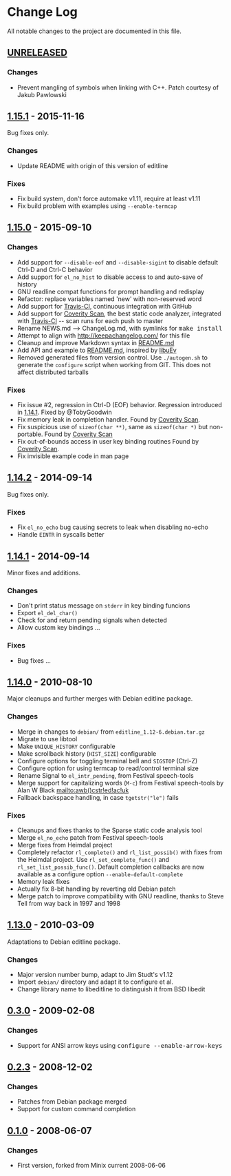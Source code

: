 Change Log
==========

All notable changes to the project are documented in this file.


[UNRELEASED][]
--------------

### Changes
- Prevent mangling of symbols when linking with C++.  Patch courtesy of
  Jakub Pawlowski


[1.15.1][] - 2015-11-16
-----------------------

Bug fixes only.

### Changes
- Update README with origin of this version of editline

### Fixes
- Fix build system, don't force automake v1.11, require at least v1.11
- Fix build problem with examples using `--enable-termcap`


[1.15.0][] - 2015-09-10
-----------------------

### Changes
- Add support for `--disable-eof` and `--disable-sigint` to disable
  default Ctrl-D and Ctrl-C behavior
- Add support for `el_no_hist` to disable access to and auto-save of history
- GNU readline compat functions for prompt handling and redisplay
- Refactor: replace variables named 'new' with non-reserved word
- Add support for [Travis-CI][], continuous integration with GitHub
- Add support for [Coverity Scan][], the best static code analyzer,
  integrated with [Travis-CI][] -- scan runs for each push to master
- Rename NEWS.md --> ChangeLog.md, with symlinks for <kbd>make install</kbd>
- Attempt to align with http://keepachangelog.com/ for this file
- Cleanup and improve Markdown syntax in [README.md][]
- Add API and example to [README.md][], inspired by [libuEv][]
- Removed generated files from version control.  Use `./autogen.sh`
  to generate the `configure` script when working from GIT.  This
  does not affect distributed tarballs

### Fixes
- Fix issue #2, regression in Ctrl-D (EOF) behavior.  Regression
  introduced in [1.14.1][].  Fixed by @TobyGoodwin
- Fix memory leak in completion handler.  Found by [Coverity Scan][].
- Fix suspicious use of `sizeof(char **)`, same as `sizeof(char *)` but
  non-portable.  Found by [Coverity Scan][]
- Fix out-of-bounds access in user key binding routines
  Found by [Coverity Scan][].
- Fix invisible example code in man page


[1.14.2][] - 2014-09-14
-----------------------

Bug fixes only.

### Fixes
  - Fix `el_no_echo` bug causing secrets to leak when disabling no-echo
  - Handle `EINTR` in syscalls better


[1.14.1][] - 2014-09-14
-----------------------

Minor fixes and additions.

### Changes
- Don't print status message on `stderr` in key binding funcions
- Export `el_del_char()`
- Check for and return pending signals when detected
- Allow custom key bindings ...

### Fixes
- Bug fixes ...


[1.14.0][] - 2010-08-10
-----------------------

Major cleanups and further merges with Debian editline package.

### Changes
- Merge in changes to `debian/` from `editline_1.12-6.debian.tar.gz`
- Migrate to use libtool
- Make `UNIQUE_HISTORY` configurable
- Make scrollback history (`HIST_SIZE`) configurable
- Configure options for toggling terminal bell and `SIGSTOP` (Ctrl-Z)
- Configure option for using termcap to read/control terminal size
- Rename Signal to `el_intr_pending`, from Festival speech-tools
- Merge support for capitalizing words (`M-c`) from Festival
  speech-tools by Alan W Black <mailto:awb()cstr!ed!ac!uk>
- Fallback backspace handling, in case `tgetstr("le")` fails

### Fixes
- Cleanups and fixes thanks to the Sparse static code analysis tool
- Merge `el_no_echo` patch from Festival speech-tools
- Merge fixes from Heimdal project
- Completely refactor `rl_complete()` and `rl_list_possib()` with
  fixes from the Heimdal project.  Use `rl_set_complete_func()` and
  `rl_set_list_possib_func()`.  Default completion callbacks are now
  available as a configure option `--enable-default-complete`
- Memory leak fixes
- Actually fix 8-bit handling by reverting old Debian patch
- Merge patch to improve compatibility with GNU readline, thanks to
  Steve Tell from way back in 1997 and 1998


[1.13.0][] - 2010-03-09
-----------------------

Adaptations to Debian editline package.

### Changes
- Major version number bump, adapt to Jim Studt's v1.12
- Import `debian/` directory and adapt it to configure et al.
- Change library name to libeditline to distinguish it from BSD libedit


[0.3.0][] - 2009-02-08
----------------------

### Changes
- Support for ANSI arrow keys using <kbd>configure --enable-arrow-keys</kbd>


[0.2.3][] - 2008-12-02
----------------------

### Changes
- Patches from Debian package merged
- Support for custom command completion


[0.1.0][] - 2008-06-07
----------------------

### Changes
- First version, forked from Minix current 2008-06-06


[UNRELEASED]:    https://github.com/troglobit/finit/compare/1.15.1...HEAD
[1.15.2]:        https://github.com/troglobit/finit/compare/1.15.1...1.15.2
[1.15.1]:        https://github.com/troglobit/finit/compare/1.15.0...1.15.1
[1.15.0]:        https://github.com/troglobit/finit/compare/1.14.2...1.15.0
[1.14.2]:        https://github.com/troglobit/finit/compare/1.14.1...1.14.2
[1.14.1]:        https://github.com/troglobit/finit/compare/1.14.0...1.14.1
[1.14.0]:        https://github.com/troglobit/finit/compare/1.13.0...1.14.0
[1.13.0]:        https://github.com/troglobit/finit/compare/0.3.0...1.13.0
[0.3.0]:         https://github.com/troglobit/finit/compare/0.2.3...0.3.0
[0.2.3]:         https://github.com/troglobit/finit/compare/0.1.0...0.2.3
[0.1.0]:         https://github.com/troglobit/finit/compare/0.0.0...0.1.0
[libuEv]:        http://github.com/troglobit/libuev
[Travis-CI]:     https://travis-ci.org/troglobit/uftpd
[Coverity Scan]: https://scan.coverity.com/projects/2947
[README.md]:     https://github.com/troglobit/editline/blob/master/README.md

<!--
  -- Local Variables:
  -- mode: markdown
  -- End:
  -->
